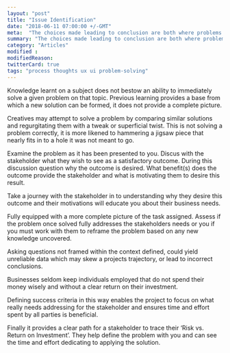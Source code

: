 ```yaml
---
layout: "post"
title: "Issue Identification"
date: "2018-06-11 07:00:00 +/-GMT"
meta:  "The choices made leading to conclusion are both where problems lie and the solution resides"
summary: "The choices made leading to conclusion are both where problems lie and the solution resides"
category: "Articles"
modified :
modifiedReason:
twitterCard: true
tags: "process thoughts ux ui problem-solving"
---
```


Knowledge learnt on a subject does not bestow an ability to immediately solve a given problem on that topic. Previous learning provides a base from which a new solution can be formed, it does not provide a complete picture.

Creatives may attempt to solve a problem by comparing similar solutions and regurgitating them with a tweak or superficial twist. This is not solving a problem correctly, it is more likened to hammering a jigsaw piece that nearly fits in to a hole it was not meant to go.

Examine the problem as it has been presented to you. Discus with the stakeholder what they wish to see as a satisfactory outcome. During this discussion question why the outcome is desired. What benefit(s) does the outcome provide the stakeholder and what is motivating them to desire this result.

Take a journey with the stakeholder in to understanding why they desire this outcome and their motivations will educate you about their business needs.

Fully equipped with a more complete picture of the task assigned. Assess if the problem once solved fully addresses the stakeholders needs or you if you must work with them to reframe the problem based on any new knowledge uncovered.

Asking questions not framed within the context defined, could yield unreliable data which may skew a projects trajectory, or lead to incorrect conclusions.

Businesses seldom keep individuals employed that do not spend their money wisely and without a clear return on their investment.

Defining success criteria in this way enables the project to focus on what really needs addressing for the stakeholder and ensures time and effort spent by all parties is beneficial.

Finally it provides a clear path for a stakeholder to trace their ‘Risk vs. Return on Investment’. They help define the problem with you and can see the time and effort dedicating to applying the solution.
